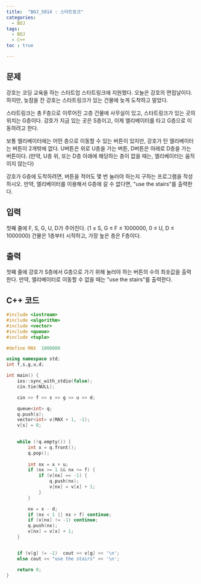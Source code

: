 ```yaml
---
title:  "BOJ_5014 : 스타트링크"
categories: 
  - BOJ
tags:
  - BOJ
  - C++
toc : true

---
```



## 문제

강호는 코딩 교육을 하는 스타트업 스타트링크에 지원했다. 오늘은 강호의 면접날이다. 하지만, 늦잠을 잔 강호는 스타트링크가 있는 건물에 늦게 도착하고 말았다.

스타트링크는 총 F층으로 이루어진 고층 건물에 사무실이 있고, 스타트링크가 있는 곳의 위치는 G층이다. 강호가 지금 있는 곳은 S층이고, 이제 엘리베이터를 타고 G층으로 이동하려고 한다.

보통 엘리베이터에는 어떤 층으로 이동할 수 있는 버튼이 있지만, 강호가 탄 엘리베이터는 버튼이 2개밖에 없다. U버튼은 위로 U층을 가는 버튼, D버튼은 아래로 D층을 가는 버튼이다. (만약, U층 위, 또는 D층 아래에 해당하는 층이 없을 때는, 엘리베이터는 움직이지 않는다)

강호가 G층에 도착하려면, 버튼을 적어도 몇 번 눌러야 하는지 구하는 프로그램을 작성하시오. 만약, 엘리베이터를 이용해서 G층에 갈 수 없다면, "use the stairs"를 출력한다.



## 입력

첫째 줄에 F, S, G, U, D가 주어진다. (1 ≤ S, G ≤ F ≤ 1000000, 0 ≤ U, D ≤ 1000000) 건물은 1층부터 시작하고, 가장 높은 층은 F층이다.



## 출력

첫째 줄에 강호가 S층에서 G층으로 가기 위해 눌러야 하는 버튼의 수의 최솟값을 출력한다. 만약, 엘리베이터로 이동할 수 없을 때는 "use the stairs"를 출력한다.

## C++ 코드
```c++
#include <iostream>
#include <algorithm>
#include <vector>
#include <queue>
#include <tuple>

#define MAX  1000000

using namespace std;
int f,s,g,u,d;

int main() {
	ios::sync_with_stdio(false);
	cin.tie(NULL);

	cin >> f >> s >> g >> u >> d;

	queue<int> q;
	q.push(s);
	vector<int> v(MAX + 1, -1);
	v[s] = 0;
	

	while (!q.empty()) {
		int x = q.front();
		q.pop();
		
		int nx = x + u;
		if (nx >= 1 && nx <= f) {
			if (v[nx] == -1) {
				q.push(nx);
				v[nx] = v[x] + 1;
			}
		}

		nx = x - d;
		if (nx < 1 || nx > f) continue;
		if (v[nx] != -1) continue;
		q.push(nx);
		v[nx] = v[x] + 1;
	}


	if (v[g] != -1)  cout << v[g] << '\n';
	else cout << "use the stairs" << '\n';

	return 0;
}

```

